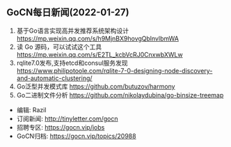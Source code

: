 ## GoCN每日新闻(2022-01-27)

1. 基于Go语言实现高并发推荐系统架构设计 https://mp.weixin.qq.com/s/h9MjnBX9hovgQblnvlbmWA
2. 读 Go 源码，可以试试这个工具 https://mp.weixin.qq.com/s/E2TL_kcbVcRJ0CnxwbXWLw
3. rqlite7.0发布,支持etcd和consul服务发现
 https://www.philipotoole.com/rqlite-7-0-designing-node-discovery-and-automatic-clustering/
4. Go泛型并发模式库 https://github.com/butuzov/harmony
5. Go二进制文件分析 https://github.com/nikolaydubina/go-binsize-treemap

* 编辑: Razil
* 订阅新闻: http://tinyletter.com/gocn
* 招聘专区: https://gocn.vip/jobs 
* GoCN归档: https://gocn.vip/topics/20988 
